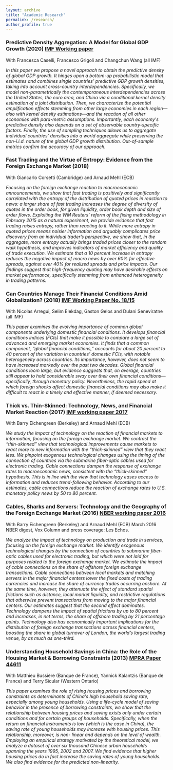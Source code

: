 ```yaml
---
layout: archive
title: "Academic Research"
permalink: /research/
author_profile: true
---
```



### Predictive Density Aggregation: A Model for Global GDP Growth (2020) [IMF Working paper](https://www.imf.org/en/Publications/WP/Issues/2020/05/29/Predictive-Density-Aggregation-A-Model-for-Global-GDP-Growth-49441)
With Francesca Caselli, Francesco Grigoli and Changchun Wang (all IMF)

*In this paper we propose a novel  approach to obtain the predictive density of
global  GDP  growth. It  hinges  upon  a  bottom-up probabilistic  model  that
estimates  and combines  single  countries’ predictive  GDP growth  densities,
taking into  account cross-country interdependencies.  Specifically,  we model
non-parametrically  the contemporaneous  interdependencies  across the  United
States, the euro  area, and China via a conditional  kernel density estimation
of a  joint distribution.  Then, we  characterize the  potential amplification
effects stemming  from other large  economies in each region—also  with kernel
density estimations—and the  reaction of all other  economies with para-metric
assumptions. Importantly, each economy's predictive  density also depends on a
set  of observable  country-specific factors.   Finally, the  use of  sampling
techniques allows us to aggregate individual countries’ densities into a world
aggregate while  preserving the  non-i.i.d.  nature of  the global  GDP growth
distribution. Out-of-sample metrics confirm the accuracy of our approach.*


### Fast Trading and the Virtue of Entropy: Evidence from the Foreign Exchange Market (2018)
With Giancarlo Corsetti (Cambridge) and Arnaud Mehl (ECB)

*Focusing on the  foreign exchange reaction to  macroeconomic announcements, we
show that  fast trading  is positively and  significantly correlated  with the
entropy of  the distribution of  quoted prices in  reaction to news:  a larger
share of fast trading increases the degree of diversity of quotes in the order
book,   for  given   liquidity,   order   book  depth   and   size  of   order
flows. Exploiting the WM Reuters’ reform of the fixing methodology in February
2015 as  a natural experiment,  we provide  evidence that fast  trading raises
entropy, rather than reacting to it. While more entropy in quoted prices means
noisier  information   and  arguably  complicates  price   discovery  from  an
individual trader’s perspective, we show  that, in the aggregate, more entropy
actually  brings traded  prices  closer  to the  random  walk hypothesis,  and
improves indicators  of market efficiency  and quality of trade  execution. We
estimate that a 10 percent increase  in entropy reduces the negative impact of
macro news  by over 60% for  effective spreads, against over  40% for realized
spreads and  price impacts. Our  findings suggest that  high-frequency quoting
may have desirable  effects on market performance,  specifically stemming from
enhanced heterogeneity in trading patterns.*

### Can Countries Manage Their Financial Conditions Amid Globalization? (2018) [IMF Working Paper No. 18/15](https://www.imf.org/en/Publications/WP/Issues/2018/01/24/Can-Countries-Manage-Their-Financial-Conditions-Amid-Globalization-45581)
With Nicolas Arregui, Selim Elekdag, Gaston Gelos and Dulani Seneviratne (all IMF)

*This  paper  examines the  evolving  importance  of common  global  components
underlying  domestic financial  conditions. It  develops financial  conditions
indices (FCIs) that  make it possible to  compare a large set  of advanced and
emerging market economies. It finds that a common component, “global financial
conditions,” accounts for  about 20 percent to 40 percent  of the variation in
countries’  domestic FCIs,  with notable  heterogeneity across  countries. Its
importance, however,  does not seem to  have increased markedly over  the past
two decades.   Global financial conditions  loom large, but  evidence suggests
that, on average, countries still appear  to hold considerable sway over their
own financial conditions—specifically,  through monetary policy. Nevertheless,
the rapid speed  at which foreign shocks affect  domestic financial conditions
may also  make it  difficult to  react in  a timely  and effective  manner, if
deemed necessary.*


### Thick vs. Thin-Skinned:  Technology, News, and Financial Market Reaction (2017) [IMF working paper 2017](https://www.imf.org/en/Publications/WP/Issues/2017/04/07/Thick-vs-44810)
With Barry Eichengreen (Berkeley) and Arnaud Mehl (ECB)

*We study  the impact of  technology on the  reaction of financial  markets to
information,  focusing  on  the  foreign exchange  market.   We  contrast  the
“thin-skinned”  view that  technological improvements  cause markets  to react
more to new information with the “thick-skinned” view that they react less. We
pinpoint exogenous technological changes using the timing of the connection of
countries via  the submarine fiber-optic  cables used for  electronic trading.
Cable connections dampen the response of exchange rates to macroeconomic news,
consistent with the “thick-skinned” hypothesis. This  is in line with the view
that  technology  eases  access  to information  and  reduces  trend-following
behavior. According to our estimates, cable connections reduce the reaction of
exchange rates to U.S.  monetary policy news by 50 to 80 percent.*


### Cables, Sharks and Servers: Technology and the Geography of the Foreign Exchange Market (2016) [NBER working paper 2016](https://www.nber.org/papers/w21884)
With Barry Eichengreen (Berkeley) and Arnaud Mehl (ECB)
March 2016 NBER digest, Vox Column and press coverage: Les Echos.

*We  analyze the  impact of  technology on  production and  trade in  services,
focusing on the foreign exchange  market.  We identify exogenous technological
changes by  the connection of  countries to submarine fiber-optic  cables used
for electronic  trading, but which were  not laid for purposes  related to the
foreign exchange market.   We estimate the impact of cable  connections on the
share of  offshore foreign  exchange transactions.  Cable  connections between
local markets  and matching servers in  the major financial centers  lower the
fixed costs  of trading currencies and  increase the share of  currency trades
occurring onshore.   At the same time,  however, they attenuate the  effect of
standard  spatial frictions  such  as distance,  local  market liquidity,  and
restrictive regulations that otherwise prevent transactions from moving to the
major  financial  centers.   Our  estimates suggest  that  the  second  effect
dominates. Technology  dampens the  impact of  spatial frictions  by up  to 80
percent  and increases,  in net  terms, the  share of  offshore trading  by 21
percentage points.   Technology also  has economically  important implications
for  the  distribution  of  foreign  exchange  transactions  across  financial
centers, boosting the share in global  turnover of London, the world’s largest
trading venue, by as much as one-third.*


### Understanding Household Savings in China: the Role of the Housing Market & Borrowing Constraints (2013) [MPRA Paper 44611](https://ideas.repec.org/p/pra/mprapa/44611.html)
With  Matthieu  Bussière (Banque  de  France),  Yannick Kalantzis  (Banque  de
France) and Terry Sicular (Western Ontario) 

*This  paper  examines  the  role   of  rising  housing  prices  and  borrowing
constraints as determinants of China's  high household saving rate, especially
among young  households. Using a  life-cycle model  of saving behavior  in the
presence  of borrowing  constraints,  we show  that  the relationship  between
housing prices and saving exists only under certain conditions and for certain
groups of households.  Specifically, when the return  on financial instruments
is low (which is  the case in China), the saving rate  of young households may
increase with housing prices. This  relationship, moreover, is non- linear and
depends on the  level of wealth. Employing an empirical  strategy motivated by
the theoretical model, we analyze a dataset of over six thousand Chinese urban
households  spanning the  years 1995,  2002 and  2007. We  find evidence  that
higher  housing  prices  do  in  fact  increase  the  saving  rates  of  young
households. We also find evidence for the predicted non-linearity.*




